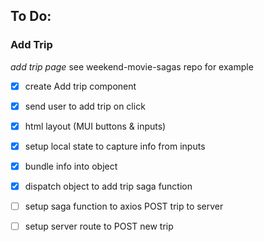 ## To Do:

### Add Trip
*add trip page*
see weekend-movie-sagas repo for example
- [x] create Add trip component 
- [x] send user to add trip on click
- [x] html layout (MUI buttons & inputs)
- [x] setup local state to capture info from inputs
- [x] bundle info into object
- [x] dispatch object to add trip saga function
- [ ] setup saga function to axios POST trip to server
- [ ] setup server route to POST new trip






